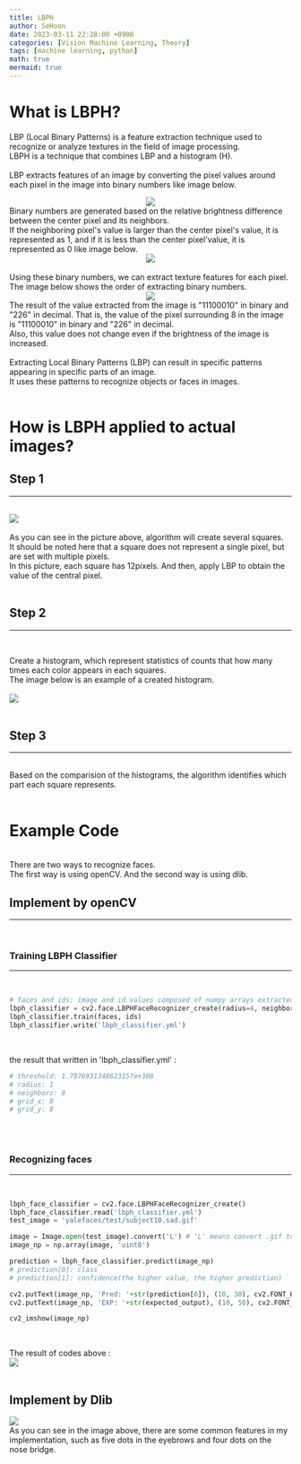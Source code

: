 ```yaml
---
title: LBPH
author: SeHoon
date: 2023-03-11 22:28:00 +0900
categories: [Vision Machine Learning, Theory]
tags: [machine learning, python]
math: true
mermaid: true
---
```


# What is LBPH?
LBP (Local Binary Patterns) is a feature extraction technique used to recognize or analyze textures in the field of image processing. <br>
LBPH is a technique that combines LBP and a histogram (H).<br><br>
LBP extracts features of an image by converting the pixel values around each pixel in the image into binary numbers like image below.<br>
<center>
<img src="https://user-images.githubusercontent.com/28240052/224699726-5ff044c2-a8e6-4ccc-93f2-06338b3574c7.png"><br>
</center>
Binary numbers are generated based on the relative brightness difference between the center pixel and its neighbors.<br>
If the neighboring pixel's value is larger than the center pixel's value, it is represented as 1, and if it is less than the center pixel'value, it is represented as 0 like image below.<br>
<center>
<img src="https://user-images.githubusercontent.com/28240052/224700196-71f56fd3-a67a-4457-b943-f16b545b1f6e.png">
</center>
<br>
Using these binary numbers, we can extract texture features for each pixel.<br>
The image below shows the order of extracting binary numbers.
<center>
<img src="https://user-images.githubusercontent.com/28240052/224703312-78acf600-d5c5-41ed-a588-233f3a195c54.png">
</center>
The result of the value extracted from the image is "11100010" in binary and "226" in decimal. That is, the value of the pixel surrounding 8 in the image is "11100010" in binary and "226" in decimal.<br>
Also, this value does not change even if the brightness of the image is increased.<br>
<br>
Extracting Local Binary Patterns (LBP) can result in specific patterns appearing in specific parts of an image. <br>
It uses these patterns to recognize objects or faces in images.<br>
<br>

# How is LBPH applied to actual images?


## Step 1
---
<br>
<img src="https://user-images.githubusercontent.com/28240052/225900490-974f53c4-20b8-46b1-a6ff-156424ca9856.png"><br><br>
As you can see in the picture above, algorithm will create several squares.<br>
It should be noted here that a square does not represent a single pixel, but are set with multiple pixels.<br>
In this picture, each square has 12pixels. And then, apply LBP to obtain the value of the central pixel.<br><br>

## Step 2
---
<br>

Create a histogram, which represent statistics of counts that how many times each color appears in each squares.<br>
The image below is an example of a created histogram.<br>
<br>
<img src="https://user-images.githubusercontent.com/28240052/225904718-8fc18f23-5bc3-4d49-a435-aa84d5a9da0f.png">
<br><br>

## Step 3
---
<br>
Based on the comparision of the histograms, the algorithm identifies which part each square represents.<br><br>

# Example Code
<br>
There are two ways to recognize faces.<br>
The first way is using openCV. And the second way is using dlib.

## Implement by openCV
---
<br>

### Training LBPH Classifier
---
<br>

```py
# faces and ids: image and id values composed of numpy arrays extracted from a specific image.
lbph_classifier = cv2.face.LBPHFaceRecognizer_create(radius=4, neighbors=14, grid_x=9, grid_y=9)
lbph_classifier.train(faces, ids)
lbph_classifier.write('lbph_classifier.yml')
```
<br>

the result that written in 'lbph_classifier.yml' : 

```py
# threshold: 1.7976931348623157e+308
# radius: 1
# neighbors: 8
# grid_x: 8
# grid_y: 8
```
<br><br>

### Recognizing faces
---
<br>

```py
lbph_face_classifier = cv2.face.LBPHFaceRecognizer_create()
lbph_face_classifier.read('lbph_classifier.yml')
test_image = 'yalefaces/test/subject10.sad.gif'

image = Image.open(test_image).convert('L') # 'L' means convert .gif to image
image_np = np.array(image, 'uint8')

prediction = lbph_face_classifier.predict(image_np)
# prediction[0]: class
# prediction[1]: confidence(the higher value, the higher prediction)

cv2.putText(image_np, 'Pred: '+str(prediction[0]), (10, 30), cv2.FONT_HERSHEY_COMPLEX_SMALL, 1, (0, 255, 0))
cv2.putText(image_np, 'EXP: '+str(expected_output), (10, 50), cv2.FONT_HERSHEY_COMPLEX_SMALL, 1, (0, 255, 0))

cv2_imshow(image_np)
```
<br>

The result of codes above :
<br>
<img src="https://user-images.githubusercontent.com/28240052/226274801-e1e05f6b-0662-42d1-8068-88db55999763.png">
<br><br>

## Implement by Dlib


<img src="https://user-images.githubusercontent.com/28240052/226342348-b971799c-39af-4b3a-b60a-b72c4542c2d2.png">
<br>
As you can see in the image above, there are some common features in my implementation, such as five dots in the eyebrows and four dots on the nose bridge.
